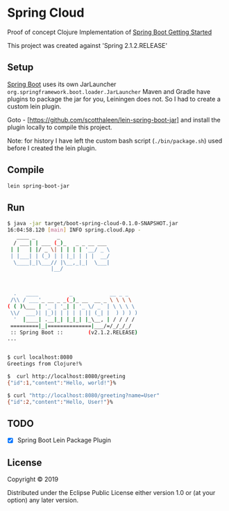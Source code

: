# Spring Cloud

Proof of concept Clojure Implementation of [Spring Boot Getting Started](https://spring.io/guides/gs/spring-boot/)

This project was created against 'Spring 2.1.2.RELEASE'

## Setup

[Spring Boot](http://projects.spring.io/spring-boot/) uses its own JarLauncher `org.springframework.boot.loader.JarLauncher`
Maven and Gradle have plugins to package the jar for you, Leiningen does not. So I had to create a custom lein plugin.

Goto - [https://github.com/scotthaleen/lein-spring-boot-jar] and install the plugin locally to compile this project.

Note: for history I have left the custom bash script (`./bin/package.sh`) used before I created the lein plugin.

## Compile

```bash
lein spring-boot-jar
```

## Run

```bash
$ java -jar target/boot-spring-cloud-0.1.0-SNAPSHOT.jar
16:04:58.120 [main] INFO spring.cloud.App -
   ____ _       _
  / ___| | ___ (_)_   _ _ __ ___
 | |   | |/ _ \| | | | | '__/ _ \
 | |___| | (_) | | |_| | | |  __/
  \____|_|\___// |\__,_|_|  \___|
              |__/



  .   ____          _            __ _ _
 /\\ / ___'_ __ _ _(_)_ __  __ _ \ \ \ \
( ( )\___ | '_ | '_| | '_ \/ _` | \ \ \ \
 \\/  ___)| |_)| | | | | || (_| |  ) ) ) )
  '  |____| .__|_| |_|_| |_\__, | / / / /
 =========|_|==============|___/=/_/_/_/
 :: Spring Boot ::        (v2.1.2.RELEASE)
...


$ curl localhost:8080
Greetings from Clojure!%

$  curl http://localhost:8080/greeting
{"id":1,"content":"Hello, world!"}%

$ curl "http://localhost:8080/greeting?name=User"
{"id":2,"content":"Hello, User!"}%

```


## TODO

- [x] Spring Boot Lein Package Plugin



## License

Copyright © 2019

Distributed under the Eclipse Public License either version 1.0 or (at your option) any later version.

